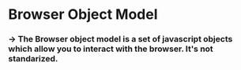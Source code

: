 # Browser Object Model
        
### -> The Browser object model is a set of javascript objects which allow you to interact with the browser. It's not standarized.

